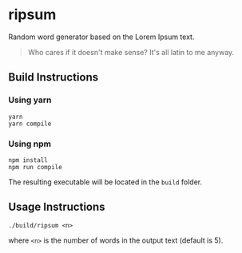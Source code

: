 # ripsum
Random word generator based on the Lorem Ipsum text.

> Who cares if it doesn't make sense? It's all latin to me anyway.


## Build Instructions

### Using yarn

```
yarn
yarn compile
```

### Using npm

```
npm install
npm run compile
```

The resulting executable will be located in the `build` folder.


## Usage Instructions

```
./build/ripsum <n>
```

where `<n>` is the number of words in the output text (default is 5).
